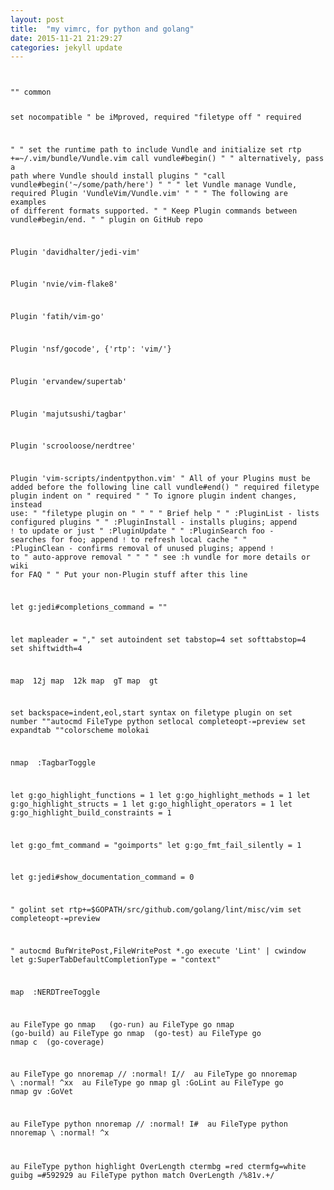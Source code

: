 ```yaml
---  
layout: post 
title:  "my vimrc, for python and golang"  
date: 2015-11-21 21:29:27   
categories: jekyll update  
---  
```

<code>
<pre>
"" common

set nocompatible               " be iMproved, required
"filetype off                   " required

" " set the runtime path to include Vundle and initialize
set rtp +=~/.vim/bundle/Vundle.vim
call vundle#begin()
" " alternatively, pass a path where Vundle should install plugins
" "call vundle#begin('~/some/path/here')
"
" " let Vundle manage Vundle, required
Plugin 'VundleVim/Vundle.vim'
"
" " The following are examples of different formats supported.
" " Keep Plugin commands between vundle#begin/end.
" " plugin on GitHub repo

Plugin 'davidhalter/jedi-vim'

Plugin 'nvie/vim-flake8'

Plugin 'fatih/vim-go'

Plugin 'nsf/gocode', {'rtp': 'vim/'}

Plugin 'ervandew/supertab'

Plugin 'majutsushi/tagbar'

Plugin 'scrooloose/nerdtree'

Plugin 'vim-scripts/indentpython.vim'
" All of your Plugins must be added before the following line
call vundle#end()             " required
filetype plugin indent on   " required
" " To ignore plugin indent changes, instead use:
" "filetype plugin on
" "
" " Brief help
" " :PluginList       - lists configured plugins
" " :PluginInstall    - installs plugins; append `!` to update or just
" :PluginUpdate
" " :PluginSearch foo - searches for foo; append `!` to refresh local cache
" " :PluginClean      - confirms removal of unused plugins; append `!` to
" auto-approve removal
" "
" " see :h vundle for more details or wiki for FAQ
" " Put your non-Plugin stuff after this line

let g:jedi#completions_command = "<C-N>"

let mapleader = ","
set autoindent
set tabstop=4
set softtabstop=4
set shiftwidth=4

map <S-j> 12j
map <S-k> 12k
map <C-j> gT
map <C-k> gt

set backspace=indent,eol,start
syntax on
filetype plugin on
set number
""autocmd FileType python setlocal completeopt-=preview
set expandtab
""colorscheme molokai

nmap <F8> :TagbarToggle<CR>

let g:go_highlight_functions = 1
let g:go_highlight_methods = 1
let g:go_highlight_structs = 1
let g:go_highlight_operators = 1
let g:go_highlight_build_constraints = 1

let g:go_fmt_command = "goimports"
let g:go_fmt_fail_silently = 1

let g:jedi#show_documentation_command = 0

" golint
set rtp+=$GOPATH/src/github.com/golang/lint/misc/vim
set completeopt-=preview

" autocmd BufWritePost,FileWritePost *.go execute 'Lint' | cwindow
let g:SuperTabDefaultCompletionType = "context"

map <C-e> :NERDTreeToggle<CR>

au FileType go nmap <F5> <Plug> (go-run)
au FileType go nmap <F6> <Plug>(go-build)
au FileType go nmap <F7> <Plug>(go-test)
au FileType go nmap <leader>c <Plug> (go-coverage)

au FileType go nnoremap // :normal! I// <CR>
au FileType go nnoremap \\ :normal! ^xx <CR>
au FileType go nmap gl :GoLint<CR>
au FileType go nmap gv :GoVet<CR>

au FileType python nnoremap // :normal! I# <CR>
au FileType python nnoremap \\ :normal! ^x <CR>

au FileType python highlight OverLength ctermbg =red ctermfg=white guibg =#592929
au FileType python match OverLength /\%81v.\+/
</code>
</pre>
